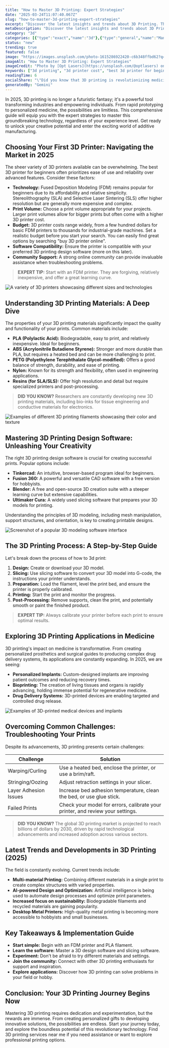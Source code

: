 ```yaml
---
title: "How to Master 3D Printing: Expert Strategies"
date: "2025-03-24T11:07:40.067Z"
slug: "how-to-master-3d-printing-expert-strategies"
excerpt: "Discover the latest insights and trends about 3D Printing. This comprehensive guide covers everything you need to know about 3D Printing in 2025."
metaDescription: "Discover the latest insights and trends about 3D Printing. This comprehensive guide covers everything you need to know about 3D Printing in 2025."
category: "3d"
categories: [{"type":"exact","name":"3d"},{"type":"general","name":"Manufacturing"},{"type":"medium","name":"Additive Manufacturing"},{"type":"specific","name":"Material Science"},{"type":"niche","name":"Polymer Composites"}]
status: "new"
trending: true
featured: false
image: "https://images.unsplash.com/photo-1615286922420-c6b348ffbd62?q=85&w=1200&fit=max&fm=webp&auto=compress"
imageAlt: "How to Master 3D Printing: Expert Strategies"
imageCredit: "Photo by [Opt Lasers](https://unsplash.com/@optlasers) on Unsplash"
keywords: ["3d printing", "3d printer cost", "best 3d printer for beginners", "3d printing materials", "3d printing services near me", "how to 3d print", "3d printing design software", "3d printed products", "buy 3d printer online", "3d printing applications in medicine"]
readingTime: 6
socialShare: "\"Did you know that 3D printing is revolutionizing medicine, creating personalized implants and even bioprinting living tissues? The future of healthcare is being printed, one layer at a time!\""
generatedBy: "Gemini"
---
```




In 2025, 3D printing is no longer a futuristic fantasy; it's a powerful tool transforming industries and empowering individuals.  From rapid prototyping to personalized medicine, the possibilities are limitless. This comprehensive guide will equip you with the expert strategies to master this groundbreaking technology, regardless of your experience level.  Get ready to unlock your creative potential and enter the exciting world of additive manufacturing.

##  Choosing Your First 3D Printer: Navigating the Market in 2025

The sheer variety of 3D printers available can be overwhelming.  The best 3D printer for beginners often prioritizes ease of use and reliability over advanced features.  Consider these factors:

* **Technology:** Fused Deposition Modeling (FDM) remains popular for beginners due to its affordability and relative simplicity.  Stereolithography (SLA) and Selective Laser Sintering (SLS) offer higher resolution but are generally more expensive and complex.
* **Print Volume:**  Choose a print volume appropriate for your projects.  Larger print volumes allow for bigger prints but often come with a higher 3D printer cost.
* **Budget:**  3D printer costs range widely, from a few hundred dollars for basic FDM printers to thousands for industrial-grade machines.  Set a realistic budget before you start your search.  You can easily find great options by searching "buy 3D printer online".
* **Software Compatibility:**  Ensure the printer is compatible with your preferred 3D printing design software (more on this later).
* **Community Support:**  A strong online community can provide invaluable assistance when troubleshooting problems.

> **EXPERT TIP:** Start with an FDM printer. They are forgiving, relatively inexpensive, and offer a great learning curve.

![A variety of 3D printers showcasing different sizes and technologies](https://images.unsplash.com/photo-1611505908502-5b67e53e3a76?q=85&w=1200&fit=max&fm=webp&auto=compress)

## Understanding 3D Printing Materials: A Deep Dive

The properties of your 3D printing materials significantly impact the quality and functionality of your prints.  Common materials include:

* **PLA (Polylactic Acid):** Biodegradable, easy to print, and relatively inexpensive. Ideal for beginners.
* **ABS (Acrylonitrile Butadiene Styrene):** Stronger and more durable than PLA, but requires a heated bed and can be more challenging to print.
* **PETG (Polyethylene Terephthalate Glycol-modified):**  Offers a good balance of strength, durability, and ease of printing.
* **Nylon:**  Known for its strength and flexibility, often used in engineering applications.
* **Resins (for SLA/SLS):**  Offer high resolution and detail but require specialized printers and post-processing.

> **DID YOU KNOW?**  Researchers are constantly developing new 3D printing materials, including bio-inks for tissue engineering and conductive materials for electronics.

![Examples of different 3D printing filaments showcasing their color and texture](https://images.unsplash.com/photo-1611117775350-ac3950990985?q=85&w=1200&fit=max&fm=webp&auto=compress)

## Mastering 3D Printing Design Software: Unleashing Your Creativity

The right 3D printing design software is crucial for creating successful prints. Popular options include:

* **Tinkercad:**  An intuitive, browser-based program ideal for beginners.
* **Fusion 360:**  A powerful and versatile CAD software with a free version for hobbyists.
* **Blender:**  A free and open-source 3D creation suite with a steeper learning curve but extensive capabilities.
* **Ultimaker Cura:**  A widely used slicing software that prepares your 3D models for printing.

Understanding the principles of 3D modeling, including mesh manipulation, support structures, and orientation, is key to creating printable designs.

![Screenshot of a popular 3D modeling software interface](https://images.unsplash.com/photo-1615286922420-c6b348ffbd62?q=85&w=1200&fit=max&fm=webp&auto=compress)

## The 3D Printing Process: A Step-by-Step Guide

Let's break down the process of how to 3d print:

1. **Design:** Create or download your 3D model.
2. **Slicing:** Use slicing software to convert your 3D model into G-code, the instructions your printer understands.
3. **Preparation:** Load the filament, level the print bed, and ensure the printer is properly calibrated.
4. **Printing:** Start the print and monitor the progress.
5. **Post-Processing:** Remove supports, clean the print, and potentially smooth or paint the finished product.

> **EXPERT TIP:** Always calibrate your printer before each print to ensure optimal results.

##  Exploring 3D Printing Applications in Medicine

3D printing's impact on medicine is transformative.  From creating personalized prosthetics and surgical guides to producing complex drug delivery systems, its applications are constantly expanding.  In 2025, we are seeing:

* **Personalized Implants:**  Custom-designed implants are improving patient outcomes and reducing recovery times.
* **Bioprinting:**  The creation of living tissues and organs is rapidly advancing, holding immense potential for regenerative medicine.
* **Drug Delivery Systems:**  3D-printed devices are enabling targeted and controlled drug release.

![Examples of 3D-printed medical devices and implants](https://images.unsplash.com/photo-1563520239648-a24e51d4b570?q=85&w=1200&fit=max&fm=webp&auto=compress)

##  Overcoming Common Challenges: Troubleshooting Your Prints

Despite its advancements, 3D printing presents certain challenges:

| Challenge             | Solution                                                                 |
|----------------------|-----------------------------------------------------------------------------|
| Warping/Curling       | Use a heated bed, enclose the printer, or use a brim/raft.                 |
| Stringing/Oozing      | Adjust retraction settings in your slicer.                               |
| Layer Adhesion Issues | Increase bed adhesion temperature, clean the bed, or use glue stick.        |
| Failed Prints         | Check your model for errors, calibrate your printer, and review your settings. |

> **DID YOU KNOW?** The global 3D printing market is projected to reach billions of dollars by 2030, driven by rapid technological advancements and increased adoption across various sectors.

## Latest Trends and Developments in 3D Printing (2025)

The field is constantly evolving.  Current trends include:

* **Multi-material Printing:**  Combining different materials in a single print to create complex structures with varied properties.
* **AI-powered Design and Optimization:**  Artificial intelligence is being used to automate design processes and optimize print parameters.
* **Increased focus on sustainability:**  Biodegradable filaments and recycled materials are gaining popularity.
* **Desktop Metal Printers:** High-quality metal printing is becoming more accessible to hobbyists and small businesses.

## Key Takeaways & Implementation Guide

* **Start simple:** Begin with an FDM printer and PLA filament.
* **Learn the software:** Master a 3D design software and slicing software.
* **Experiment:** Don't be afraid to try different materials and settings.
* **Join the community:** Connect with other 3D printing enthusiasts for support and inspiration.
* **Explore applications:** Discover how 3D printing can solve problems in your field or hobby.

## Conclusion: Your 3D Printing Journey Begins Now

Mastering 3D printing requires dedication and experimentation, but the rewards are immense.  From creating personalized gifts to developing innovative solutions, the possibilities are endless.  Start your journey today, and explore the boundless potential of this revolutionary technology.  Find 3D printing services near me if you need assistance or want to explore professional printing options.

